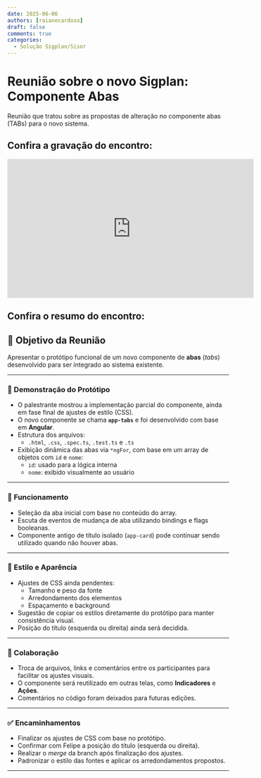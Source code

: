 ```yaml
---
date: 2025-06-06
authors: [raianecardoso]
draft: false
comments: true
categories:
  - Solução Sigplan/Sisor
---
```


# Reunião sobre o novo Sigplan: Componente Abas

Reunião que tratou sobre as propostas de alteração no componente abas (TABs) para o novo sistema.

<!-- more -->

## Confira a gravação do encontro: 

<iframe width="560" height="315" src="https://www.youtube.com/embed/F-Guij_myJI?si=S6HglUk398q6oXGL" title="YouTube video player" frameborder="0" allow="accelerometer; autoplay; clipboard-write; encrypted-media; gyroscope; picture-in-picture; web-share" referrerpolicy="strict-origin-when-cross-origin" allowfullscreen></iframe>

## Confira o resumo do encontro:

## 🎯 Objetivo da Reunião
Apresentar o protótipo funcional de um novo componente de **abas** (*tabs*) desenvolvido para ser integrado ao sistema existente.

---

### 🧩 Demonstração do Protótipo
- O palestrante mostrou a implementação parcial do componente, ainda em fase final de ajustes de estilo (CSS).
- O novo componente se chama **`app-tabs`** e foi desenvolvido com base em **Angular**.
- Estrutura dos arquivos:
  - `.html`, `.css`, `.spec.ts`, `.test.ts` e `.ts`
- Exibição dinâmica das abas via `*ngFor`, com base em um array de objetos com `id` e `nome`:
  - `id`: usado para a lógica interna
  - `nome`: exibido visualmente ao usuário

---

### 🧪 Funcionamento
- Seleção da aba inicial com base no conteúdo do array.
- Escuta de eventos de mudança de aba utilizando bindings e flags booleanas.
- Componente antigo de título isolado (`app-card`) pode continuar sendo utilizado quando não houver abas.

---

### 🎨 Estilo e Aparência
- Ajustes de CSS ainda pendentes:
  - Tamanho e peso da fonte
  - Arredondamento dos elementos
  - Espaçamento e background
- Sugestão de copiar os estilos diretamente do protótipo para manter consistência visual.
- Posição do título (esquerda ou direita) ainda será decidida.

---

### 🤝 Colaboração
- Troca de arquivos, links e comentários entre os participantes para facilitar os ajustes visuais.
- O componente será reutilizado em outras telas, como **Indicadores** e **Ações**.
- Comentários no código foram deixados para futuras edições.

---

### ✅ Encaminhamentos
- Finalizar os ajustes de CSS com base no protótipo.
- Confirmar com Felipe a posição do título (esquerda ou direita).
- Realizar o *merge* da branch após finalização dos ajustes.
- Padronizar o estilo das fontes e aplicar os arredondamentos propostos.

---
